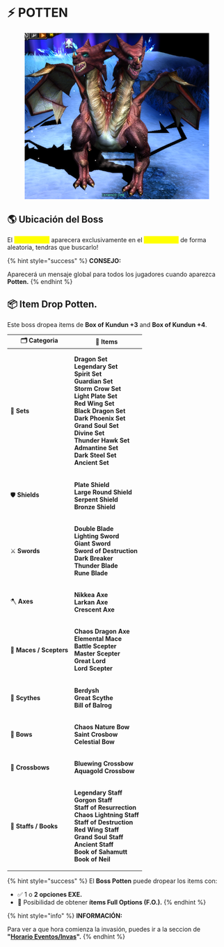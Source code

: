 # ⚡ POTTEN

<figure><img src="../.gitbook/assets/image.png" alt=""><figcaption></figcaption></figure>

## 🌎 Ubicación del Boss

El <mark style="color:yellow;">**Boss Potten**</mark> aparecera exclusivamente en el <mark style="color:yellow;">**Map Devias**</mark> de forma aleatoria, tendras que buscarlo!

{% hint style="success" %}
**CONSEJO:**

Aparecerá un mensaje global para todos los jugadores cuando aparezca **Potten.**
{% endhint %}

## 📦 Item Drop Potten.

Este boss dropea items de **Box of Kundun +3** and **Box of Kundun +4**.

| 🗂️ **Categoria**       | 🎁 **Items**                                                                                                                                                                                                                                                                                                                                                                                                                                                                                                                       |
| ----------------------- | ---------------------------------------------------------------------------------------------------------------------------------------------------------------------------------------------------------------------------------------------------------------------------------------------------------------------------------------------------------------------------------------------------------------------------------------------------------------------------------------------------------------------------------- |
| 👕 **Sets**             | <p><strong>Dragon Set</strong><br><strong>Legendary Set</strong><br><strong>Spirit Set</strong><br><strong>Guardian Set</strong><br><strong>Storm Crow Set</strong><br><strong>Light Plate Set</strong><br><strong>Red Wing Set</strong><br><strong>Black Dragon Set</strong><br><strong>Dark Phoenix Set</strong><br><strong>Grand Soul Set</strong><br><strong>Divine Set</strong><br><strong>Thunder Hawk Set</strong><br><strong>Admantine Set</strong><br><strong>Dark Steel Set</strong><br><strong>Ancient Set</strong></p> |
| 🛡️ **Shields**         | <p><strong>Plate Shield</strong><br><strong>Large Round Shield</strong><br><strong>Serpent Shield</strong><br><strong>Bronze Shield</strong></p>                                                                                                                                                                                                                                                                                                                                                                                   |
| ⚔️ **Swords**           | <p><strong>Double Blade</strong><br><strong>Lighting Sword</strong><br><strong>Giant Sword</strong><br><strong>Sword of Destruction</strong><br><strong>Dark Breaker</strong><br><strong>Thunder Blade</strong><br><strong>Rune Blade</strong></p>                                                                                                                                                                                                                                                                                 |
| 🪓 **Axes**             | <p><strong>Nikkea Axe</strong><br><strong>Larkan Axe</strong><br><strong>Crescent Axe</strong></p>                                                                                                                                                                                                                                                                                                                                                                                                                                 |
| 🔨 **Maces / Scepters** | <p><strong>Chaos Dragon Axe</strong><br><strong>Elemental Mace</strong><br><strong>Battle Scepter</strong><br><strong>Master Scepter</strong><br><strong>Great Lord</strong><br><strong>Lord Scepter</strong></p>                                                                                                                                                                                                                                                                                                                  |
| 🔱 **Scythes**          | <p><strong>Berdysh</strong><br><strong>Great Scythe</strong><br><strong>Bill of Balrog</strong></p>                                                                                                                                                                                                                                                                                                                                                                                                                                |
| 🏹 **Bows**             | <p><strong>Chaos Nature Bow</strong><br><strong>Saint Crosbow</strong><br><strong>Celestial Bow</strong></p>                                                                                                                                                                                                                                                                                                                                                                                                                       |
| 🎯 **Crossbows**        | <p><strong>Bluewing Crossbow</strong><br><strong>Aquagold Crossbow</strong></p>                                                                                                                                                                                                                                                                                                                                                                                                                                                    |
| 🔮 **Staffs / Books**   | <p><strong>Legendary Staff</strong><br><strong>Gorgon Staff</strong><br><strong>Staff of Resurrection</strong><br><strong>Chaos Lightning Staff</strong><br><strong>Staff of Destruction</strong><br><strong>Red Wing Staff</strong><br><strong>Grand Soul Staff</strong><br><strong>Ancient Staff</strong><br><strong>Book of Sahamutt</strong><br><strong>Book of Neil</strong></p>                                                                                                                                              |

{% hint style="success" %}
El **Boss Potten** puede dropear los items con:

* ✅ 1 o **2 opciones EXE.**
* 🎯 Posibilidad de obtener **ítems Full Options (F.O.).**
{% endhint %}

{% hint style="info" %}
**INFORMACIÓN:**

Para ver a que hora comienza la invasión, puedes ir a la seccion de **"**[**Horario Eventos/Invas**](../cronograma-eventos.md)**".**
{% endhint %}
